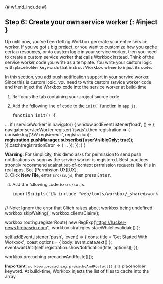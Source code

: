 {# wf_md_include #}

## Step 6: Create your own service worker {: #inject }

Up until now, you've been letting Workbox generate your entire service worker. If you've got a big project, or you want to customize how you cache certain resources, or do custom logic in your service worker, then you need to create a custom service worker that calls Workbox instead. Think of the service worker code you write as a template. You write your custom logic with placeholder keywords that instruct Workbox where to inject its code.

In this section, you add push notification support in your service worker. Since this is custom logic, you need to write custom service worker code, and then inject the Workbox code into the service worker at build-time.

1. Re-focus the tab containing your project source code.
2. Add the following line of code to the `init()` function in `app.js`.
    
    <pre class="prettyprint">function init() {
  ...
  if ('serviceWorker' in navigator) {
    window.addEventListener('load', () => {
      navigator.serviceWorker.register('/sw.js').then(registration => {
        console.log('SW registered: ', registration);
        <strong>registration.pushManager.subscribe({userVisibleOnly: true});</strong>
      }).catch(registrationError => {
        ...
      });
    });
  }
}</pre><aside class="warning">**Warning**: For simplicity, this demo asks for permission to send push notifications as soon as the service worker is registered. Best practices strongly recommend against out-of-context permission requests like this in real apps. See \[Permission UX\]\[UX\].</aside>
3. Click **New File**, enter `src/sw.js`, then press <kbd>Enter</kbd>.

4. Add the following code to `src/sw.js`.
    
    <pre class="prettyprint">importScripts('{% include "web/tools/workbox/_shared/workbox-sw-cdn-url.html" %}');

// Note: Ignore the error that Glitch raises about workbox being undefined.
workbox.skipWaiting();
workbox.clientsClaim();

workbox.routing.registerRoute(
  new RegExp('https://hacker-news.firebaseio.com'),
  workbox.strategies.staleWhileRevalidate()
);

self.addEventListener('push', (event) => {
  const title = 'Get Started With Workbox';
  const options = {
    body: event.data.text()
  };
  event.waitUntil(self.registration.showNotification(title, options));
});

workbox.precaching.precacheAndRoute([]);</pre><aside class="important">**Important**: `workbox.precaching.precacheAndRoute([])` is a placeholder keyword. At build-time, Workbox injects the list of files to cache into the array.</aside>